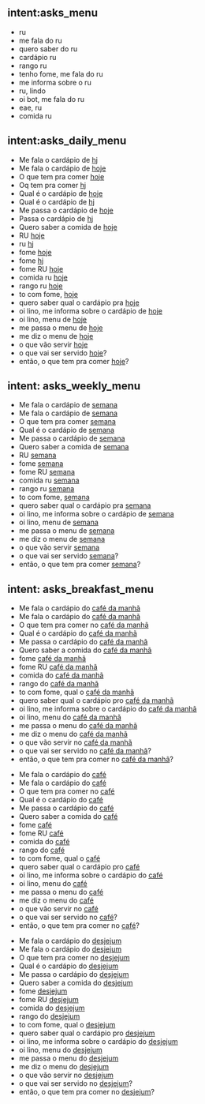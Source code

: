 ## intent:asks_menu
- ru
- me fala do ru
- quero saber do ru
- cardápio ru
- rango ru
- tenho fome, me fala do ru
- me informa sobre o ru
- ru, lindo
- oi bot, me fala do ru
- eae, ru
- comida ru

## intent:asks_daily_menu
- Me fala o cardápio de [hj](period)
- Me fala o cardápio de [hoje](period)
- O que tem pra comer [hoje](period)
- Oq tem pra comer [hj](period)
- Qual é o cardápio de [hoje](period)
- Qual é o cardápio de [hj](period)
- Me passa o cardápio de [hoje](period)
- Passa o cardápio de [hj](period)
- Quero saber a comida de [hoje](period)
- RU [hoje](period)
- ru [hj](period)
- fome [hoje](period)
- fome [hj](period)
- fome RU [hoje](period)
- comida ru [hoje](period)
- rango ru [hoje](period)
- to com fome, [hoje](period)
- quero saber qual o cardápio pra [hoje](period)
- oi lino, me informa sobre o cardápio de [hoje](period)
- oi lino, menu de [hoje](period)
- me passa o menu de [hoje](period)
- me diz o menu de [hoje](period)
- o que vão servir [hoje](period)
- o que vai ser servido [hoje](period)?
- então, o que tem pra comer [hoje](period)?

## intent: asks_weekly_menu
- Me fala o cardápio de [semana](period)
- Me fala o cardápio de [semana](period)
- O que tem pra comer [semana](period)
- Qual é o cardápio de [semana](period)
- Me passa o cardápio de [semana](period)
- Quero saber a comida de [semana](period)
- RU [semana](period)
- fome [semana](period)
- fome RU [semana](period)
- comida ru [semana](period)
- rango ru [semana](period)
- to com fome, [semana](period)
- quero saber qual o cardápio pra [semana](period)
- oi lino, me informa sobre o cardápio de [semana](period)
- oi lino, menu de [semana](period)
- me passa o menu de [semana](period)
- me diz o menu de [semana](period)
- o que vão servir [semana](period)
- o que vai ser servido [semana](period)?
- então, o que tem pra comer [semana](period)?

## intent: asks_breakfast_menu
<!-- café da manhã -->
- Me fala o cardápio do [café da manhã](meal)
- Me fala o cardápio do [café da manhã](meal)
- O que tem pra comer no [café da manhã](meal)
- Qual é o cardápio do [café da manhã](meal)
- Me passa o cardápio do [café da manhã](meal)
- Quero saber a comida do [café da manhã](meal)
- fome [café da manhã](meal)
- fome RU [café da manhã](meal)
- comida do [café da manhã](meal)
- rango do [café da manhã](meal)
- to com fome, qual o [café da manhã](meal)
- quero saber qual o cardápio pro [café da manhã](meal)
- oi lino, me informa sobre o cardápio do [café da manhã](meal)
- oi lino, menu do [café da manhã](meal)
- me passa o menu do [café da manhã](meal)
- me diz o menu do [café da manhã](meal)
- o que vão servir no [café da manhã](meal)
- o que vai ser servido no [café da manhã](meal)?
- então, o que tem pra comer no [café da manhã](meal)?
<!-- café -->
- Me fala o cardápio do [café](meal)
- Me fala o cardápio do [café](meal)
- O que tem pra comer no [café](meal)
- Qual é o cardápio do [café](meal)
- Me passa o cardápio do [café](meal)
- Quero saber a comida do [café](meal)
- fome [café](meal)
- fome RU [café](meal)
- comida do [café](meal)
- rango do [café](meal)
- to com fome, qual o [café](meal)
- quero saber qual o cardápio pro [café](meal)
- oi lino, me informa sobre o cardápio do [café](meal)
- oi lino, menu do [café](meal)
- me passa o menu do [café](meal)
- me diz o menu do [café](meal)
- o que vão servir no [café](meal)
- o que vai ser servido no [café](meal)?
- então, o que tem pra comer no [café](meal)?
<!-- desjejum -->
- Me fala o cardápio do [desjejum](meal)
- Me fala o cardápio do [desjejum](meal)
- O que tem pra comer no [desjejum](meal)
- Qual é o cardápio do [desjejum](meal)
- Me passa o cardápio do [desjejum](meal)
- Quero saber a comida do [desjejum](meal)
- fome [desjejum](meal)
- fome RU [desjejum](meal)
- comida do [desjejum](meal)
- rango do [desjejum](meal)
- to com fome, qual o [desjejum](meal)
- quero saber qual o cardápio pro [desjejum](meal)
- oi lino, me informa sobre o cardápio do [desjejum](meal)
- oi lino, menu do [desjejum](meal)
- me passa o menu do [desjejum](meal)
- me diz o menu do [desjejum](meal)
- o que vão servir no [desjejum](meal)
- o que vai ser servido no [desjejum](meal)?
- então, o que tem pra comer no [desjejum](meal)?
